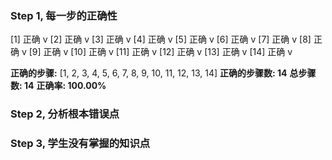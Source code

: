 ### Step 1, 每一步的正确性

[1] 正确 v
[2] 正确 v
[3] 正确 v
[4] 正确 v
[5] 正确 v
[6] 正确 v
[7] 正确 v
[8] 正确 v
[9] 正确 v
[10] 正确 v
[11] 正确 v
[12] 正确 v
[13] 正确 v
[14] 正确 v

**正确的步骤:**  [1, 2, 3, 4, 5, 6, 7, 8, 9, 10, 11, 12, 13, 14]
**正确的步骤数: 14**
**总步骤数: 14**
**正确率: 100.00%**

### Step 2, 分析根本错误点

### Step 3, 学生没有掌握的知识点
